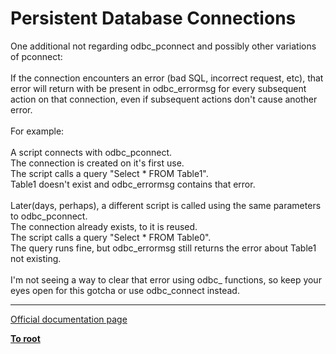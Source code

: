 # Persistent Database Connections



One additional not regarding odbc_pconnect  and possibly other variations of pconnect:<br> <br>If the connection encounters an error (bad SQL, incorrect request, etc), that error will return with  be present in odbc_errormsg for every subsequent action on that connection, even if subsequent actions don&apos;t cause another error.<br><br>For example:<br><br>A script connects with odbc_pconnect.<br>The connection is created on it&apos;s first use.<br>The script calls a query "Select * FROM Table1".<br>Table1 doesn&apos;t exist and odbc_errormsg contains that error.<br><br>Later(days, perhaps), a different script is called using the same parameters to odbc_pconnect.<br>The connection already exists, to it is reused.<br>The script calls a query "Select * FROM Table0".<br>The query runs fine, but odbc_errormsg still returns the error about Table1 not existing.<br><br>I&apos;m not seeing a way to clear that error using odbc_ functions, so keep your eyes open for this gotcha or use odbc_connect instead.  

---

[Official documentation page](https://www.php.net/manual/en/features.persistent-connections.php)

**[To root](/README.md)**